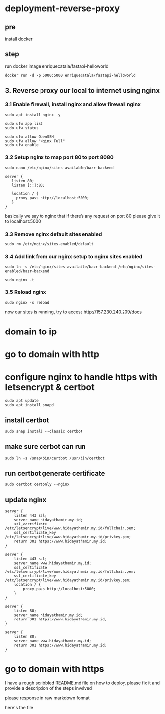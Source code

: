 # deployment-reverse-proxy

## pre

install docker

## step

run docker image enriquecatala/fastapi-helloworld
```
docker run -d -p 5000:5000 enriquecatala/fastapi-helloworld
```

## 3. Reverse proxy our local to internet using nginx

### 3.1 Enable firewall, install nginx and allow firewall nginx

```
sudo apt install nginx -y
```

```
sudo ufw app list
sudo ufw status
```

```
sudo ufw allow OpenSSH
sudo ufw allow "Nginx Full"
sudo ufw enable
```

### 3.2 Setup nginx to map port 80 to port 8080

```
sudo nano /etc/nginx/sites-available/bazr-backend
```

```
server {
   listen 80;
   listen [::]:80;

   location / {
     proxy_pass http://localhost:5000;
   }
}
```

basically we say to nginx that if there’s any request on port 80 please give it to localhost:5000

### 3.3 Remove nginx default sites enabled

```
sudo rm /etc/nginx/sites-enabled/default
```

### 3.4 Add link from our nginx setup to nginx sites enabled

```
sudo ln -s /etc/nginx/sites-available/bazr-backend /etc/nginx/sites-enabled/bazr-backend
```

```
sudo nginx -t
```

### 3.5 Reload nginx

```
sudo nginx -s reload
```

now our sites is running, try to access http://157.230.240.209/docs


# domain to ip

# go to domain with http

# configure nginx to handle https with letsencrypt & certbot

```
sudo apt update
sudo apt install snapd
```

## install certbot
```
sudo snap install --classic certbot

```
## make sure cerbot can run
```
sudo ln -s /snap/bin/certbot /usr/bin/certbot
```

## run certbot generate certificate
```
sudo certbot certonly --nginx
```

## update nginx
```
server {
    listen 443 ssl;
    server_name hidayathamir.my.id;
    ssl_certificate /etc/letsencrypt/live/www.hidayathamir.my.id/fullchain.pem;
    ssl_certificate_key /etc/letsencrypt/live/www.hidayathamir.my.id/privkey.pem;
    return 301 https://www.hidayathamir.my.id;
}

server {
    listen 443 ssl;
    server_name www.hidayathamir.my.id;
    ssl_certificate /etc/letsencrypt/live/www.hidayathamir.my.id/fullchain.pem;
    ssl_certificate_key /etc/letsencrypt/live/www.hidayathamir.my.id/privkey.pem;
    location / {
        proxy_pass http://localhost:5000;
    }
}

server {
    listen 80;
    server_name hidayathamir.my.id;
    return 301 https://www.hidayathamir.my.id;
}

server {
    listen 80;
    server_name www.hidayathamir.my.id;
    return 301 https://www.hidayathamir.my.id;
}
```


# go to domain with https

I have a rough scribbled README.md file on how to deploy, please fix it and provide a description of the steps involved

please response in raw markdown format

here's the file
